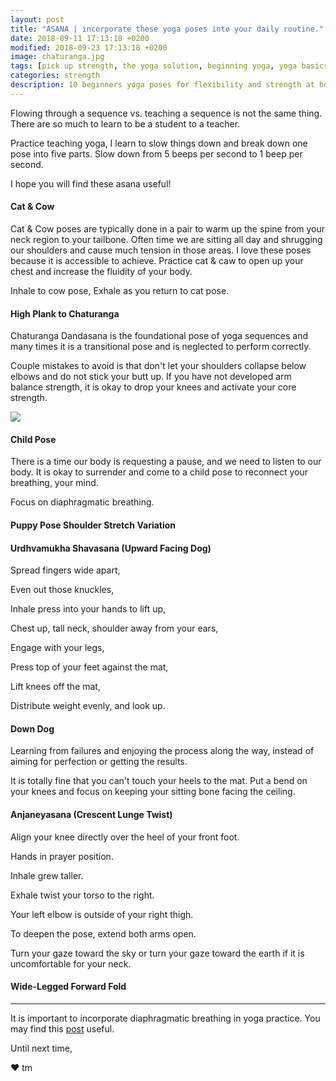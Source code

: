 ```yaml
---
layout: post
title: "ASANA | incorporate these yoga poses into your daily routine."
date: 2018-09-11 17:13:18 +0200
modified: 2018-09-23 17:13:18 +0200
image: chaturanga.jpg 
tags: [pick up strength, the yoga solution, beginning yoga, yoga basics, yoga poses for beginners at home, yoga for complete beginners, yoga for flexibility and strength, Urdhvamukha Shavasana]
categories: strength
description: 10 beginners yoga poses for flexibility and strength at home. 
---
```


Flowing through a sequence vs. teaching a sequence is not the same thing. There are so much to learn to be a student to a teacher.

Practice teaching yoga, I learn to slow things down and break down one pose into five parts. Slow down from 5 beeps per second to 1 beep per second.

I hope you will find these asana useful!

#### Cat & Cow

Cat & Cow poses are typically done in a pair to warm up the spine from your neck region to your tailbone. Often time we are sitting all day and shrugging our shoulders and cause much tension in those areas. I love these poses because it is accessible to achieve. Practice cat & caw to open up your chest and increase the fluidity of your body.

Inhale to cow pose,
Exhale as you return to cat pose.

#### High Plank to Chaturanga

Chaturanga Dandasana is the foundational pose of yoga sequences and many times it is a transitional pose and is neglected to perform correctly. 

Couple mistakes to avoid is that don't let your shoulders collapse below elbows and do not stick your butt up. If you have not developed arm balance strength, it is okay to drop your knees and activate your core strength. 

![]({{site.baseurl}}/images/yoga-poses.jpg)

#### Child Pose

There is a time our body is requesting a pause, and we need to listen to our body. It is okay to surrender and come to a child pose to reconnect your breathing, your mind. 

Focus on diaphragmatic breathing.

#### Puppy Pose Shoulder Stretch Variation

#### Urdhvamukha Shavasana (Upward Facing Dog)

Spread fingers wide apart,

Even out those knuckles,

Inhale press into your hands to lift up,

Chest up, tall neck, shoulder away from your ears,

Engage with your legs,

Press top of your feet against the mat,

Lift knees off the mat,

Distribute weight evenly, and look up.

#### Down Dog

Learning from failures and enjoying the process along the way, instead of aiming for perfection or getting the results.

It is totally fine that you can't touch your heels to the mat. Put a bend on your knees and focus on keeping your sitting bone facing the ceiling.

#### Anjaneyasana (Crescent Lunge Twist)

Align your knee directly over the heel of your front foot.

Hands in prayer position.

Inhale grew taller.

Exhale twist your torso to the right.

Your left elbow is outside of your right thigh.

To deepen the pose, extend both arms open.

Turn your gaze toward the sky or turn your gaze toward the earth if it is uncomfortable for your neck.


#### Wide-Legged Forward Fold


***


It is important to incorporate diaphragmatic breathing in yoga practice. You may find this [post][post] useful.


Until next time,

❤ tm

[post]: https://pickupstrength.com/strength/breathing-techniques-you-might-not-have-known/